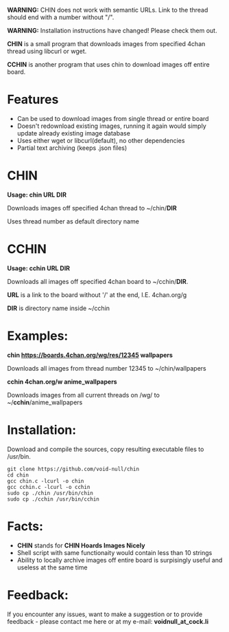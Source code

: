 **WARNING:** CHIN does not work with semantic URLs. Link to the thread should end with a number without "/". 

**WARNING:** Installation instructions have changed! Please check them out.

**CHIN** is a small program that downloads images from specified 4chan thread using libcurl or wget.

**CCHIN** is another program that uses chin to download images off entire board.



Features
========
* Can be used to download images from single thread or entire board
* Doesn't redownload existing images, running it again would simply update already existing image database
* Uses either wget or libcurl(default), no other dependencies
* Partial text archiving (keeps .json files)

CHIN
====
**Usage: chin URL DIR**

Downloads images off specified 4chan thread to ~/chin/**DIR**

Uses thread number as default directory name

CCHIN
=====
**Usage: cchin URL DIR**

Downloads all images off specified 4chan board to ~/cchin/**DIR**.

**URL** is a link to the board without '/' at the end, I.E.  4chan.org/g

**DIR** is directory name inside ~/cchin

Examples:
=========
**chin https://boards.4chan.org/wg/res/12345 wallpapers**

Downloads all images from thread number 12345 to ~/chin/wallpapers

**cchin 4chan.org/w anime_wallpapers**

Downloads images from all current threads on /wg/ to ~/**cchin**/anime_wallpapers

Installation:
=============
Download and compile the sources, copy resulting executable files to /usr/bin.
```
git clone https://github.com/void-null/chin
cd chin
gcc chin.c -lcurl -o chin
gcc cchin.c -lcurl -o cchin
sudo cp ./chin /usr/bin/chin
sudo cp ./cchin /usr/bin/cchin
```

Facts:
======

* **CHIN** stands for **CHIN Hoards Images Nicely**
* Shell script with same functionaity would contain less than 10 strings
* Ability to locally archive images off entire board is surpisingly useful and useless at the same time

Feedback:
========
If you encounter any issues, want to make a suggestion or to provide feedback - please contact me
here or at my e-mail: **voidnull_at_cock.li**
